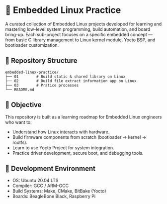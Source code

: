 # 🧠 Embedded Linux Practice

A curated collection of Embedded Linux projects developed for learning and mastering low-level system programming, build automation, and board bring-up.
Each sub-project focuses on a specific embedded concept — from basic C library management to Linux kernel module, Yocto BSP, and bootloader customization.

## 📂 Repository Structure

```
embedded-linux-practice/
├── 01        # Build static & shared library on Linux
├── 02        # Build file extract information app on Linux
├── 03        # Pratice processes
└── README.md
```


## 🎯 Objective

This repository is built as a learning roadmap for Embedded Linux engineers who want to:
- Understand how Linux interacts with hardware.
- Build firmware components from scratch (bootloader → kernel → rootfs).
- Learn to use Yocto Project for system integration.
- Practice driver development, secure boot, and debugging tools.

## 🧰 Development Environment

- OS: Ubuntu 20.04 LTS
- Compiler: GCC / ARM-GCC
- Build Systems: Make, CMake, BitBake (Yocto)
- Boards: BeagleBone Black, Raspberry Pi
